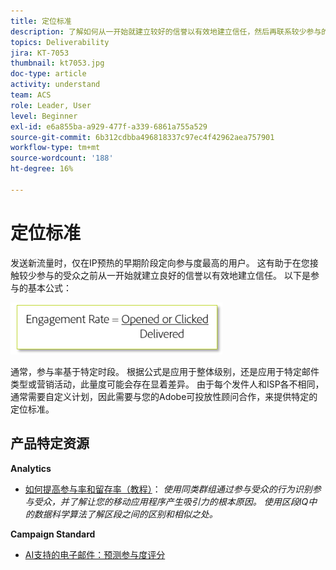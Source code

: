 ```yaml
---
title: 定位标准
description: 了解如何从一开始就建立较好的信誉以有效地建立信任，然后再联系较少参与的受众。
topics: Deliverability
jira: KT-7053
thumbnail: kt7053.jpg
doc-type: article
activity: understand
team: ACS
role: Leader, User
level: Beginner
exl-id: e6a855ba-a929-477f-a339-6861a755a529
source-git-commit: 6b312cdbba496818337c97ec4f42962aea757901
workflow-type: tm+mt
source-wordcount: '188'
ht-degree: 16%

---
```


# 定位标准

发送新流量时，仅在IP预热的早期阶段定向参与度最高的用户。 这有助于在您接触较少参与的受众之前从一开始就建立良好的信誉以有效地建立信任。 以下是参与的基本公式：

![参与公式](../assets/formula-for-enagement.png)

通常，参与率基于特定时段。 根据公式是应用于整体级别，还是应用于特定邮件类型或营销活动，此量度可能会存在显着差异。 由于每个发件人和ISP各不相同，通常需要自定义计划，因此需要与您的Adobe可投放性顾问合作，来提供特定的定位标准。

## 产品特定资源

**Analytics**

* [如何提高参与率和留存率（教程）](https://experienceleague.adobe.com/docs/analytics-learn/tutorials/mobile-app-analytics/measuring-mobile-analytics/how-to-increase-engagement-and-retention-rates.html?lang=zh-Hans#mobile-app-analytics)： *使用同类群组通过参与受众的行为识别参与受众，并了解让您的移动应用程序产生吸引力的根本原因。 使用区段IQ中的数据科学算法了解区段之间的区别和相似之处。*

**Campaign Standard**

* [AI支持的电子邮件：预测参与度评分](https://experienceleague.adobe.com/docs/campaign-standard/using/testing-and-sending/preparing-and-testing-messages/predictive.html?lang=zh-Hans#predictive-scoring)
